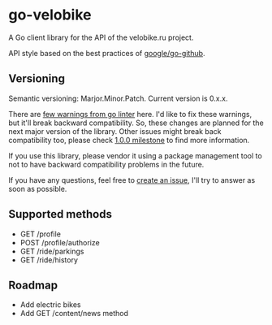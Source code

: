 # go-velobike

A Go client library for the API of the velobike.ru project.

API style based on the best practices of [google/go-github](https://github.com/google/go-github).

## Versioning

Semantic versioning: Marjor.Minor.Patch.
Current version is 0.x.x.

There are [few warnings from go linter](https://github.com/rumyantseva/go-velobike/issues/2) here. I'd like to fix these warnings, but it'll break backward compatibility. So, these changes are planned for the next major version of the library. Other issues might break back compatibility too, please check [1.0.0 milestone](https://github.com/rumyantseva/go-velobike/milestone/3) to find more information.

If you use this library, please vendor it using a package management tool to not to have backward compatibility problems in the future. 

If you have any questions, feel free to [create an issue](https://github.com/rumyantseva/go-velobike/issues/new), I'll try to answer as soon as possible.

## Supported methods

* GET /profile
* POST /profile/authorize
* GET /ride/parkings
* GET /ride/history

## Roadmap

* Add electric bikes
* Add GET /content/news method
